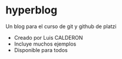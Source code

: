 # hyperblog
Un blog para el curso de git y github de platzi

* Creado por Luis CALDERON
* Incluye muchos ejemplos
* Disponible para todos